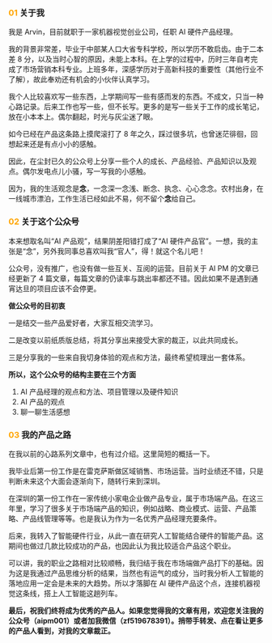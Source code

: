 ### <font color=orange>01</font>  关于我

我是 Arvin，目前就职于一家机器视觉创业公司，任职 AI 硬件产品经理。

我的背景非常差，毕业于中部某人口大省专科学校，所以学历不敢启齿。由于二本差 8 分，以及当时心智的原因，未能上本科。在上学的过程中，历时三年自考完成了市场营销本科专业。上班多年，深感学历对于高新科技的重要性（其他行业不了解），故此奉劝还有机会的小伙伴认真学习。

我个人比较喜欢写一些东西，上学期间写一些有感而发的东西。不成文，只当一种心路记录。后来工作也写一些，但不长写。更多的是写一些关于工作的成长笔记，放在小本本上。偶尔翻起，时光与灰尘迷了眼。

如今已经在产品这条路上摸爬滚打了 8 年之久，踩过很多坑，也曾迷茫徘徊，回想起来还是有点小小的感触。

因此，在尘封已久的公众号上分享一些个人的成长、产品经验、产品知识以及观点。偶尔发电点儿小骚，写一写我的小感触。

因为，我的生活观念是**念**，一念深一念浅、断念、执念、心心念念。农村出身，在一线城市漂泊，工作生活已经如此不易，何不留个**念**给自己。

### <font color=orange>02</font>  关于这个公众号

本来想取名叫“AI 产品观”，结果阴差阳错打成了“AI 硬件产品官”。一想，我的主张是“念”，另外我同事总喜欢叫我“官人”，得！就这个名儿吧！

公众号，没有推广，也没有做一些互关、互阅的运营。目前关于 AI PM 的文章已经更新了 4 篇文章，每篇文章的仍读率与跳出率都还不错。因此如果不是遇到通宵达旦的项目应该不会停更。

**做公众号的目初衷**

一是结交一些产品爱好者，大家互相交流学习。

二是改变以前纸质版总结，将其分享出来接受大家的裁正，以此共同成长。

三是分享我的一些来自我切身体验的观点和方法，最终希望梳理出一套体系。

**所以，这个公众号的结构主要在三个方面**

1. AI 产品经理的观点和方法、项目管理以及硬件知识
2. AI 产品的观点
3. 聊一聊生活感想

### <font color=orange>03</font>  我的产品之路

在我以前的心路系列文章中，也有过介绍。这里简短的概括一下。

我毕业后第一份工作是在雷克萨斯做区域销售、市场运营。当时业绩还不错，只是判断未来这个大面会逐渐向下，随转行来到深圳。

在深圳的第一份工作在一家传统小家电企业做产品专业，属于市场端产品。在这三年里，学习了很多关于市场端产品的知识，例如战略、商业模式、运营、产品策略、产品线管理等等。也是我认为作为一名优秀产品经理充要条件。

后来，我转入了智能硬件行业，从此一直在研究人工智能结合硬件的智能产品。这期间也做过几款比较成功的产品，也因此认为我比较适合产品这个职业。

可以讲，我的职业之路相对比较顺畅，我归结于我在市场端做产品打下的基础。因为这是我通过产品思维分析的结果，当然也有运气的成分，当时我分析人工智能的落地应用一定会是未来的大趋势。所以才落脚在 AI 硬件产品这个点，连接机器视觉这条线，搭上人工智能这趟列车。

**最后，祝我们终将成为优秀的产品人。如果您觉得我的文章有用，欢迎您关注我的公众号（aipm001）或者加我微信（zf519678391）。捎带手转发、点在看让更多的产品人看到，对我的文章裁正。**